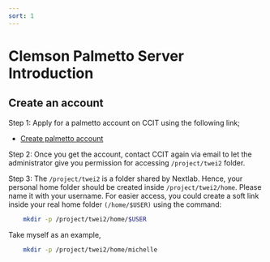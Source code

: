 ```yaml
---
sort: 1
---
```



# Clemson Palmetto Server Introduction

## Create an account

Step 1: Apply for a palmetto account on CCIT using the following link;

- [Create palmetto account](http://clemson.cherwellondemand.com/CherwellPortal/IT/One-Step/CITIAccount)

Step 2: Once you get the account, contact CCIT again via email to let the administrator give you permission for accessing `/project/twei2` folder.

Step 3: The `/project/twei2` is a folder shared by Nextlab. Hence, your personal home folder should be created inside `/project/twei2/home`. Please name it with your username. For easier access, you could create a soft link inside your real home folder `(/home/$USER)` using the command:

```bash
    mkdir -p /project/twei2/home/$USER
```

Take myself as an example, 

```bash
    mkdir -p /project/twei2/home/michelle
```
